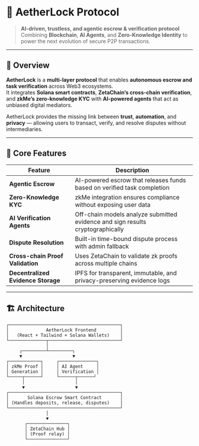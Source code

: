 # 🧠 AetherLock Protocol

> **AI-driven, trustless, and agentic escrow & verification protocol**  
> Combining **Blockchain**, **AI Agents**, and **Zero-Knowledge Identity** to power the next evolution of secure P2P transactions.

---

## 🌌 Overview

**AetherLock** is a **multi-layer protocol** that enables **autonomous escrow and task verification** across Web3 ecosystems.  
It integrates **Solana smart contracts**, **ZetaChain’s cross-chain verification**, and **zkMe’s zero-knowledge KYC** with **AI-powered agents** that act as unbiased digital mediators.

AetherLock provides the missing link between **trust**, **automation**, and **privacy** — allowing users to transact, verify, and resolve disputes without intermediaries.

---

## 🚀 Core Features

| Feature | Description |
|----------|--------------|
| **Agentic Escrow** | AI-powered escrow that releases funds based on verified task completion |
| **Zero-Knowledge KYC** | zkMe integration ensures compliance without exposing user data |
| **AI Verification Agents** | Off-chain models analyze submitted evidence and sign results cryptographically |
| **Dispute Resolution** | Built-in time-bound dispute process with admin fallback |
| **Cross-chain Proof Validation** | Uses ZetaChain to validate zk proofs across multiple chains |
| **Decentralized Evidence Storage** | IPFS for transparent, immutable, and privacy-preserving evidence logs |

---

## 🏗️ Architecture

```text
┌──────────────────────────────────────────┐
│              AetherLock Frontend         │
│   (React + Tailwind + Solana Wallets)    │
└──────────────┬───────────────────────────┘
               │
     ┌─────────┴─────────┐
     ▼                   ▼
┌────────────┐     ┌──────────────┐
│ zkMe Proof │     │ AI Agent     │
│ Generation │     │ Verification │
└─────┬──────┘     └──────┬──────┘
      │                   │
      ▼                   ▼
┌──────────────────────────────────────────┐
│       Solana Escrow Smart Contract       │
│ (Handles deposits, release, disputes)    │
└──────────────────────────────────────────┘
               │
               ▼
       ┌───────────────┐
       │ ZetaChain Hub │
       │ (Proof relay) │
       └───────────────┘
